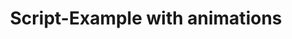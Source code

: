 ---
layout: article
title: Script-Example with animations
description: 
  - This board shows a Scripting Example for animated controls
lang: en
weight: 100
draft: false
ref: tem-010
category:
  - Script
  - Scripting
  - Script example
image: Script_Animate_EN.png
download: Script_Animate_EN.pbmx
overview_description:
overview_benefits:
overview_data_sources:
---